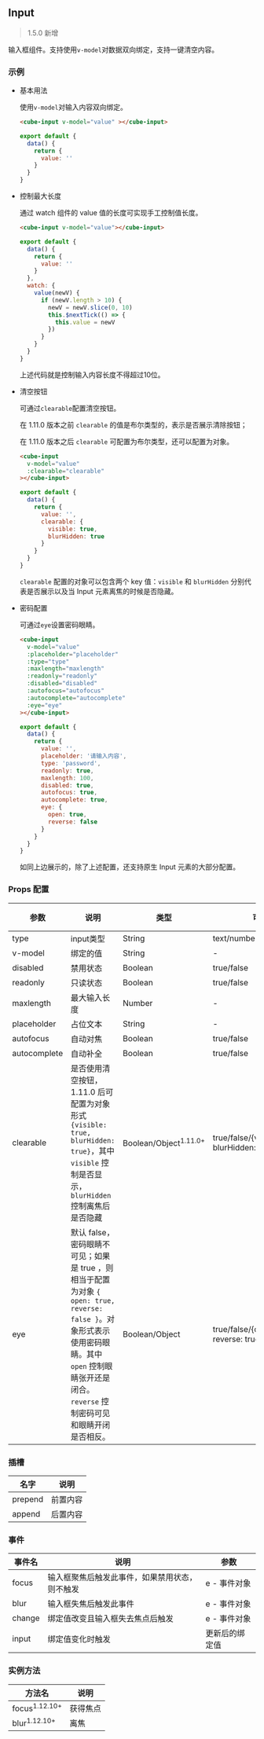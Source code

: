 ## Input

> 1.5.0 新增

输入框组件。支持使用`v-model`对数据双向绑定，支持一键清空内容。

### 示例

- 基本用法

  使用`v-model`对输入内容双向绑定。

  ```html
  <cube-input v-model="value" ></cube-input>
  ```

  ```javascript
  export default {
    data() {
      return {
        value: ''
      }
    }
  }
  ```

- 控制最大长度

  通过 watch 组件的 value 值的长度可实现手工控制值长度。

  ```html
  <cube-input v-model="value"></cube-input>
  ```

  ```javascript
  export default {
    data() {
      return {
        value: ''
      }
    },
    watch: {
      value(newV) {
        if (newV.length > 10) {
          newV = newV.slice(0, 10)
          this.$nextTick(() => {
            this.value = newV
          })
        }
      }
    }
  }
  ```

  上述代码就是控制输入内容长度不得超过10位。

- 清空按钮

  可通过`clearable`配置清空按钮。

  在 1.11.0 版本之前 `clearable` 的值是布尔类型的，表示是否展示清除按钮；

  在 1.11.0 版本之后 `clearable` 可配置为布尔类型，还可以配置为对象。

  ```html
  <cube-input
    v-model="value"
    :clearable="clearable"
  ></cube-input>
  ```
  ```javascript
  export default {
    data() {
      return {
        value: '',
        clearable: {
          visible: true,
          blurHidden: true
        }
      }
    }
  }
  ```

  `clearable` 配置的对象可以包含两个 key 值：`visible` 和 `blurHidden` 分别代表是否展示以及当 Input 元素离焦的时候是否隐藏。

- 密码配置

  可通过`eye`设置密码眼睛。

  ```html
  <cube-input
    v-model="value"
    :placeholder="placeholder"
    :type="type"
    :maxlength="maxlength"
    :readonly="readonly"
    :disabled="disabled"
    :autofocus="autofocus"
    :autocomplete="autocomplete"
    :eye="eye"
  ></cube-input>
  ```
  ```javascript
  export default {
    data() {
      return {
        value: '',
        placeholder: '请输入内容',
        type: 'password',
        readonly: true,
        maxlength: 100,
        disabled: true,
        autofocus: true,
        autocomplete: true,
        eye: {
          open: true,
          reverse: false
        }
      }
    }
  }
  ```

  如同上边展示的，除了上述配置，还支持原生 Input 元素的大部分配置。

### Props 配置

| 参数 | 说明 | 类型 | 可选值 | 默认值 |
| - | - | - | - | - |
| type | input类型 | String | text/number/password/date | text |
| v-model | 绑定的值 | String | - | 空 |
| disabled | 禁用状态 | Boolean | true/false | false |
| readonly | 只读状态 | Boolean | true/false | false |
| maxlength | 最大输入长度 | Number | - | 60 |
| placeholder | 占位文本 | String | - | 空 |
| autofocus | 自动对焦 | Boolean | true/false | false |
| autocomplete | 自动补全 | Boolean | true/false | false |
| clearable | 是否使用清空按钮，1.11.0 后可配置为对象形式 `{visible: true, blurHidden: true}`，其中 `visible` 控制是否显示，`blurHidden` 控制离焦后是否隐藏 | Boolean/Object<sup>1.11.0+</sup> | true/false/{visible: true, blurHidden: true} | false |
| eye | 默认 false，密码眼睛不可见；如果是 true ，则相当于配置为对象 `{ open: true, reverse: false }`。对象形式表示使用密码眼睛。其中 `open` 控制眼睛张开还是闭合。`reverse` 控制密码可见和眼睛开闭是否相反。 | Boolean/Object | true/false/{open: true/false, reverse: true/false} | false |

### 插槽

| 名字 | 说明 |
| - | - |
| prepend | 前置内容 |
| append | 后置内容 |

### 事件

| 事件名 | 说明 | 参数 |
| - | - | - |
| focus | 输入框聚焦后触发此事件，如果禁用状态，则不触发 | e - 事件对象 |
| blur | 输入框失焦后触发此事件 | e - 事件对象 |
| change | 绑定值改变且输入框失去焦点后触发 | e - 事件对象 |
| input | 绑定值变化时触发 | 更新后的绑定值 |

### 实例方法

| 方法名 | 说明 |
| - | - |
| focus<sup>1.12.10+</sup> | 获得焦点 |
| blur<sup>1.12.10+</sup> | 离焦 |
